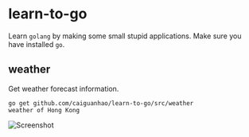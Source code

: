 learn-to-go
===========

Learn `golang` by making some small stupid applications.
Make sure you have installed `go`.

## weather

Get weather forecast information.

```
go get github.com/caiguanhao/learn-to-go/src/weather
weather of Hong Kong
```

![Screenshot](https://cloud.githubusercontent.com/assets/1284703/3951341/89923244-26d4-11e4-8a4b-2e2b23963410.png)
